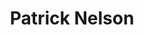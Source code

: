 ---
title: Patrick Nelson
templateKey: candidate-fragment
firstName: Patrick
lastName: Nelson
district: 21
state: NY
electionDate: 2018-06-14
electionType: primary
office: house
incumbent: false
website: "https://www.nelsonforny.com"
donationLink: ""
outcome: "Unknown"
blurb: "Patrick made the decision to dedicate his life to public service in 2011 before entering his senior year at Rensselaer Polytechnic Institute (RPI), where he studied Biochemistry and Biophysics. He realized that at a time when science and technology is becoming a greater part of our daily lives, that there is a need for lawmakers that are literate in these areas. For the past several years, Patrick has been a grassroots activist and was elected as a Delegate for Sen. Bernie Sanders’ 2016 Presidential Campaign. He has seen first-hand the failures of the Democratic Establishment and is committed to building a new model for campaigning and public service."
image: "https://cosmic-s3.imgix.net/29bfa920-e407-11e7-a3cb-3977faa7cc79-JD_Site_PatrickNelson_1000x600_121217.jpg"
---